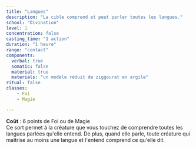```yaml
---
title: "Langues"
description: "La cible comprend et peut parler toutes les langues."
school: "Divination"
level: 1
concentration: false
casting_time: "1 action"
duration: "1 heure"
range: "contact"
components:
  verbal: true
  somatic: false
  material: true
  materials: "un modèle réduit de ziggourat en argile"
ritual: false
classes:
    - Foi
    - Magie

---
```

**Coût** : 6 points de Foi ou de Magie  
Ce sort permet à la créature que vous touchez de comprendre toutes les langues parlées qu'elle entend. De plus, quand elle parle, toute créature qui maîtrise au moins une langue et l'entend comprend ce qu'elle dit.  
